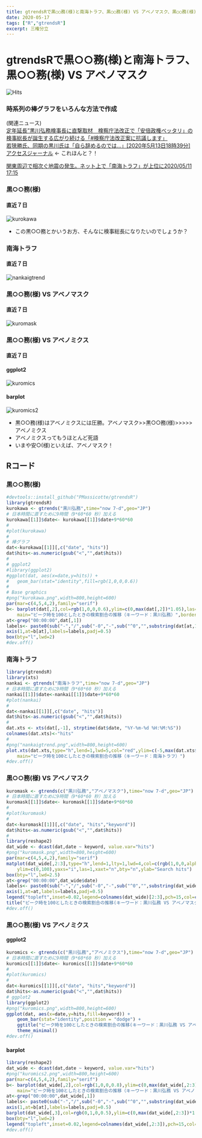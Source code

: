 ```yaml
---
title: gtrendsRで黒○○務(様)と南海トラフ、黒○○務(様) VS アベノマスク、黒○○務(様) VS アベノミクス
date: 2020-05-17
tags: ["R","gtrendsR"]
excerpt: 三権分立
---
```


# gtrendsRで黒○○務(様)と南海トラフ、黒○○務(様) VS アベノマスク
![Hits](https://hitcounter.pythonanywhere.com/count/tag.svg?url=https%3A%2F%2Fgitpress.io%2F%40statrstart%2Fkurokawa)

### 時系列の棒グラフをいろんな方法で作成

(関連ニュース)  
[定年延長”黒川弘務検事長に直撃取材　検察庁法改正で「安倍政権ベッタリ」の検事総長が誕生する広がり続ける「#検察庁法改正案に抗議します」](https://bunshun.jp/articles/-/37732)  
[若狭勝氏、同期の黒川氏は「自ら辞めるのでは…」[2020年5月13日18時39分] ](https://www.nikkansports.com/general/nikkan/news/202005130000510.html)
[アクセスジャーナル](https://access-journal.jp/47424) <- これほんと？！  

[関東周辺で相次ぐ地震の発生。ネット上で「南海トラフ」が上位に2020/05/11 17:15](https://news.goo.ne.jp/article/mag2/nation/mag2-451231.html)  

### 黒○○務(様)
#### 直近７日

![kurokawa](https://raw.githubusercontent.com/statrstart/statrstart.github.com/master/source/images/kurokawa.png)

- この黒○○務とかいうお方、そんなに検事総長になりたいのでしょうか？

### 南海トラフ
#### 直近７日

![nankaigtrend](https://raw.githubusercontent.com/statrstart/statrstart.github.com/master/source/images/nankaigtrend.png)

### 黒○○務(様) VS アベノマスク
#### 直近７日

![kuromask](https://raw.githubusercontent.com/statrstart/statrstart.github.com/master/source/images/kuromask.png)

### 黒○○務(様) VS アベノミクス
#### 直近７日
#### ggplot2
![kuromics](https://raw.githubusercontent.com/statrstart/statrstart.github.com/master/source/images/kuromics.png)

#### barplot
![kuromics2](https://raw.githubusercontent.com/statrstart/statrstart.github.com/master/source/images/kuromics2.png)

- 黒○○務(様)はアベノミクスには圧勝。アベノマスク>>黒○○務(様)>>>>>アベノミクス
- アベノミクスってもうほとんど死語
- いまや安○(様)といえば、アベノマスク！

## Rコード

### 黒○○務(様)

```R
#devtools::install_github("PMassicotte/gtrendsR")
library(gtrendsR)
kurokawa <- gtrends("黒川弘務",time="now 7-d",geo="JP")
# 日本時間に直すために9時間（9*60*60 秒）加える
kurokawa[[1]]$date<- kurokawa[[1]]$date+9*60*60
#
#plot(kurokawa)
#
# 棒グラフ
dat<-kurokawa[[1]][,c("date", "hits")]
dat$hits<-as.numeric(gsub("<","",dat$hits))
#
# ggplot2
#library(ggplot2)
#ggplot(dat, aes(x=date,y=hits)) + 
#	geom_bar(stat="identity",fill=rgb(1,0,0,0.6)) 
#
# Base graphics
#png("kurokawa.png",width=800,height=600)
par(mar=c(4,5,4,2),family="serif")
b<- barplot(dat[,2],col=rgb(1,0,0,0.6),ylim=c(0,max(dat[,2])*1.05),las=1,xaxt="n",
	main="ピーク時を100としたときの検索割合の推移（キーワード：黒川弘務）",border="lightgray")
at<-grep("00:00:00",dat[,1])
labels<- paste0(sub("-","/",sub("-0","-",sub("^0","",substring(dat[at,1],6,10)))),"\n00:00")
axis(1,at=b[at],labels=labels,padj=0.5)
box(bty="l",lwd=2)
#dev.off()
```

### 南海トラフ

```R
library(gtrendsR)
library(xts)
nankai <- gtrends("南海トラフ",time="now 7-d",geo="JP")
# 日本時間に直すために9時間（9*60*60 秒）加える
nankai[[1]]$date<-nankai[[1]]$date+9*60*60
#plot(nankai)
#
dat<-nankai[[1]][,c("date", "hits")]
dat$hits<-as.numeric(gsub("<","",dat$hits))
#
dat.xts <- xts(dat[,-1], strptime(dat$date, "%Y-%m-%d %H:%M:%S"))
colnames(dat.xts)<-"hits"
#
#png("nankaigtrend.png",width=800,height=600)
plot.xts(dat.xts,type="h",lend=1,lwd=5,col="red",ylim=c(-5,max(dat.xts$hits)*1.05),
	main="ピーク時を100としたときの検索割合の推移（キーワード：南海トラフ）")
#dev.off()
```

### 黒○○務(様) VS アベノマスク

```R
kuromask <- gtrends(c("黒川弘務","アベノマスク"),time="now 7-d",geo="JP")
# 日本時間に直すために9時間（9*60*60 秒）加える
kuromask[[1]]$date<- kuromask[[1]]$date+9*60*60
#
#plot(kuromask)
#
dat<-kuromask[[1]][,c("date", "hits","keyword")]
dat$hits<-as.numeric(gsub("<","",dat$hits))
#
library(reshape2)
dat_wide <- dcast(dat,date ~ keyword, value.var="hits")
#png("kuromask.png",width=800,height=600)
par(mar=c(4,5,4,2),family="serif")
matplot(dat_wide[,2:3],type="h",lend=1,lty=1,lwd=4,col=c(rgb(1,0,0,alpha=0.5),rgb(0,1,0,alpha=0.5)),
	ylim=c(0,100),yaxs="i",las=1,xaxt="n",bty="n",ylab="Search hits")
box(bty="l",lwd=2.5)
at<-grep("00:00:00",dat_wide$date)
labels<- paste0(sub("-","/",sub("-0","-",sub("^0","",substring(dat_wide[at,1],6,10)))),"\n00:00")
axis(1,at=at,labels=labels,padj=0.5)
legend("topleft",inset=0.02,legend=colnames(dat_wide)[2:3],pch=15,col=c(rgb(1,0,0,alpha=0.5),rgb(0,1,0,alpha=0.5)),cex=1.2,bty="n")
title("ピーク時を100としたときの検索割合の推移(キーワード：黒川弘務 VS アベノマスク)",cex.main=1.2)
#dev.off()
```

### 黒○○務(様) VS アベノミクス
#### ggplot2

```R
kuromics <- gtrends(c("黒川弘務","アベノミクス"),time="now 7-d",geo="JP")
# 日本時間に直すために9時間（9*60*60 秒）加える
kuromics[[1]]$date<- kuromics[[1]]$date+9*60*60
#
#plot(kuromics)
#
dat<-kuromics[[1]][,c("date", "hits","keyword")]
dat$hits<-as.numeric(gsub("<","",dat$hits))
# ggplot2
library(ggplot2)
#png("kuromics.png",width=800,height=600)
ggplot(dat, aes(x=date,y=hits,fill=keyword)) + 
	geom_bar(stat="identity",position = "dodge") +
	ggtitle("ピーク時を100としたときの検索割合の推移(キーワード：黒川弘務 VS アベノミクス)") +
	theme_minimal()
#dev.off()
```

#### barplot

```R
library(reshape2)
dat_wide <- dcast(dat,date ~ keyword, value.var="hits")
#png("kuromics2.png",width=800,height=600)
par(mar=c(4,5,4,2),family="serif")
b<- barplot(dat_wide[,2],col=rgb(1,0,0,0.8),ylim=c(0,max(dat_wide[,2:3])*1.05),xaxt="n",las=1,width=1,space=0,
	main="ピーク時を100としたときの検索割合の推移（キーワード：黒川弘務 VS アベノミクス）",border=rgb(1,0,0,0.8))
at<-grep("00:00:00",dat_wide[,1])
labels<- paste0(sub("-","/",sub("-0","-",sub("^0","",substring(dat_wide[at,1],6,10)))),"\n00:00")
axis(1,at=b[at],labels=labels,padj=0.5)
barplot(dat_wide[,3],col=rgb(0,1,0,0.5),ylim=c(0,max(dat_wide[,2:3])*1.05),xaxt="n",yaxt="n",border=rgb(0,1,0,0.5),width=1,space=0,add=T)
box(bty="l",lwd=2)
legend("topleft",inset=0.02,legend=colnames(dat_wide[,2:3]),pch=15,col=c(rgb(1,0,0,0.8),rgb(0,1,0,0.5)),cex=1.2,bty="n")
#dev.off()
```
